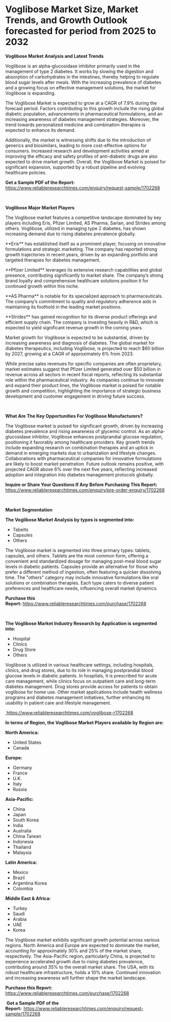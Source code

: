 <p><h1>Voglibose Market Size, Market Trends, and Growth Outlook forecasted for period from 2025 to 2032</h1></p><p><strong>Voglibose Market Analysis and Latest Trends</strong></p>
<p><p>Voglibose is an alpha-glucosidase inhibitor primarily used in the management of type 2 diabetes. It works by slowing the digestion and absorption of carbohydrates in the intestines, thereby helping to regulate blood sugar levels after meals. With the increasing prevalence of diabetes and a growing focus on effective management solutions, the market for Voglibose is expanding.</p><p>The Voglibose Market is expected to grow at a CAGR of 7.9% during the forecast period. Factors contributing to this growth include the rising global diabetic population, advancements in pharmaceutical formulations, and an increasing awareness of diabetes management strategies. Moreover, the trend towards personalized medicine and combination therapies is expected to enhance its demand. </p><p>Additionally, the market is witnessing shifts due to the introduction of generics and biosimilars, leading to more cost-effective options for consumers. Increased research and development activities aimed at improving the efficacy and safety profiles of anti-diabetic drugs are also expected to drive market growth. Overall, the Voglibose Market is poised for significant expansion, supported by a robust pipeline and evolving healthcare policies.</p></p>
<p><strong>Get a Sample PDF of the Report:&nbsp;</strong> <a href="https://www.reliableresearchtimes.com/enquiry/request-sample/1702268?utm_campaign=2729&utm_medium=2&utm_source=Github&utm_content=ia&utm_term=19042025&utm_id=voglibose">https://www.reliableresearchtimes.com/enquiry/request-sample/1702268</a></p>
<p>&nbsp;</p>
<p><strong>Voglibose Major Market Players</strong></p>
<p><p>The Voglibose market features a competitive landscape dominated by key players including Eris, Pfizer Limited, AS Pharma, Sarian, and Strides among others. Voglibose, utilized in managing type 2 diabetes, has shown increasing demand due to rising diabetes prevalence globally.</p><p>**Eris** has established itself as a prominent player, focusing on innovative formulations and strategic marketing. The company has reported strong growth trajectories in recent years, driven by an expanding portfolio and targeted therapies for diabetes management. </p><p>**Pfizer Limited** leverages its extensive research capabilities and global presence, contributing significantly to market share. The company’s strong brand loyalty and comprehensive healthcare solutions position it for continued growth within this niche.</p><p>**AS Pharma** is notable for its specialized approach to pharmaceuticals. The company’s commitment to quality and regulatory adherence aids in maintaining its foothold in the leading market positions.</p><p>**Strides** has gained recognition for its diverse product offerings and efficient supply chain. The company is investing heavily in R&D, which is expected to yield significant revenue growth in the coming years.</p><p>Market growth for Voglibose is expected to be substantial, driven by increasing awareness and diagnosis of diabetes. The global market for diabetes therapeutics, including Voglibose, is projected to reach $60 billion by 2027, growing at a CAGR of approximately 6% from 2023.</p><p>While precise sales revenues for specific companies are often proprietary, market estimates suggest that Pfizer Limited generated over $50 billion in revenue across all sectors in recent fiscal reports, reflecting its substantial role within the pharmaceutical industry. As companies continue to innovate and expand their product lines, the Voglibose market is poised for notable growth and competition, highlighting the importance of strategic business development and customer engagement in driving future success.</p></p>
<p>&nbsp;</p>
<p><strong>What Are The Key Opportunities For Voglibose Manufacturers?</strong></p>
<p><p>The Voglibose market is poised for significant growth, driven by increasing diabetes prevalence and rising awareness of glycemic control. As an alpha-glucosidase inhibitor, Voglibose enhances postprandial glucose regulation, positioning it favorably among healthcare providers. Key growth trends include expanding research on combination therapies and an uptick in demand in emerging markets due to urbanization and lifestyle changes. Collaborations with pharmaceutical companies for innovative formulations are likely to boost market penetration. Future outlook remains positive, with projected CAGR above 6% over the next five years, reflecting increased adoption and integration into diabetes management protocols globally.</p></p>
<p><strong>Inquire or Share Your Questions If Any Before Purchasing This Report:</strong> <a href="https://www.reliableresearchtimes.com/enquiry/pre-order-enquiry/1702268?utm_campaign=2729&utm_medium=2&utm_source=Github&utm_content=ia&utm_term=19042025&utm_id=voglibose">https://www.reliableresearchtimes.com/enquiry/pre-order-enquiry/1702268</a></p>
<p>&nbsp;</p>
<p><strong>Market Segmentation</strong></p>
<p><strong>The Voglibose Market Analysis by types is segmented into:</strong></p>
<p><ul><li>Tabelts</li><li>Capsules</li><li>Others</li></ul></p>
<p><p>The Voglibose market is segmented into three primary types: tablets, capsules, and others. Tablets are the most common form, offering a convenient and standardized dosage for managing post-meal blood sugar levels in diabetic patients. Capsules provide an alternative for those who prefer a different method of ingestion, often featuring a quicker dissolving time. The "others" category may include innovative formulations like oral solutions or combination therapies. Each type caters to diverse patient preferences and healthcare needs, influencing overall market dynamics.</p></p>
<p><strong>Purchase this Report:&nbsp;</strong><a href="https://www.reliableresearchtimes.com/purchase/1702268?utm_campaign=2729&utm_medium=2&utm_source=Github&utm_content=ia&utm_term=19042025&utm_id=voglibose">https://www.reliableresearchtimes.com/purchase/1702268</a></p>
<p>&nbsp;</p>
<p><strong>The Voglibose Market Industry Research by Application is segmented into:</strong></p>
<p><ul><li>Hospital</li><li>Clinics</li><li>Drug Store</li><li>Others</li></ul></p>
<p><p>Voglibose is utilized in various healthcare settings, including hospitals, clinics, and drug stores, due to its role in managing postprandial blood glucose levels in diabetic patients. In hospitals, it is prescribed for acute care management, while clinics focus on outpatient care and long-term diabetes management. Drug stores provide access for patients to obtain voglibose for home use. Other market applications include health wellness programs and diabetes management initiatives, further enhancing its usability in patient care and lifestyle management.</p></p>
<p><a href="https://www.reliableresearchtimes.com/voglibose-r1702268?utm_campaign=2729&utm_medium=2&utm_source=Github&utm_content=ia&utm_term=19042025&utm_id=voglibose">&nbsp;https://www.reliableresearchtimes.com/voglibose-r1702268</a></p>
<p><strong>In terms of Region, the Voglibose Market Players available by Region are:</strong></p>
<p>
    <p> <strong> North America: </strong>
        <ul>
            <li>United States</li>
            <li>Canada</li>
        </ul>
        </p> 
    <p> <strong> Europe: </strong>
        <ul>
            <li>Germany</li>
            <li>France</li>
            <li>U.K.</li>
            <li>Italy</li>
            <li>Russia</li>
        </ul>
        </p> 
    <p> <strong> Asia-Pacific: </strong>
        <ul>
            <li>China</li>
            <li>Japan</li>
            <li>South Korea</li>
            <li>India</li>
            <li>Australia</li>
            <li>China Taiwan</li>
            <li>Indonesia</li>
            <li>Thailand</li>
            <li>Malaysia</li>
        </ul>
        </p> 
    <p> <strong> Latin America: </strong>
        <ul>
            <li>Mexico</li>
            <li>Brazil</li>
            <li>Argentina Korea</li>
            <li>Colombia</li>
        </ul>
        </p> 
    <p> <strong> Middle East & Africa: </strong>
        <ul>
            <li>Turkey</li>
            <li>Saudi</li>
            <li>Arabia</li>
            <li>UAE</li>
            <li>Korea</li>
        </ul>
    </p>
    </p>
<p><p>The Voglibose market exhibits significant growth potential across various regions. North America and Europe are expected to dominate the market, accounting for approximately 30% and 25% of the market share, respectively. The Asia-Pacific region, particularly China, is projected to experience accelerated growth due to rising diabetes prevalence, contributing around 35% to the overall market share. The USA, with its robust healthcare infrastructure, holds a 10% share. Continued innovation and increasing awareness will further shape the market landscape.</p></p>
<p><strong>Purchase this Report: </strong><a href="https://www.reliableresearchtimes.com/purchase/1702268?utm_campaign=2729&utm_medium=2&utm_source=Github&utm_content=ia&utm_term=19042025&utm_id=voglibose">https://www.reliableresearchtimes.com/purchase/1702268</a></p>
<p>&nbsp;<strong>Get a Sample PDF of the Report:&nbsp;&nbsp;</strong><a href="https://www.reliableresearchtimes.com/enquiry/request-sample/1702268?utm_campaign=2729&utm_medium=2&utm_source=Github&utm_content=ia&utm_term=19042025&utm_id=voglibose">https://www.reliableresearchtimes.com/enquiry/request-sample/1702268</a></p>
<p><strong></strong></p>
<p><p></p><p></p><p></p></p>